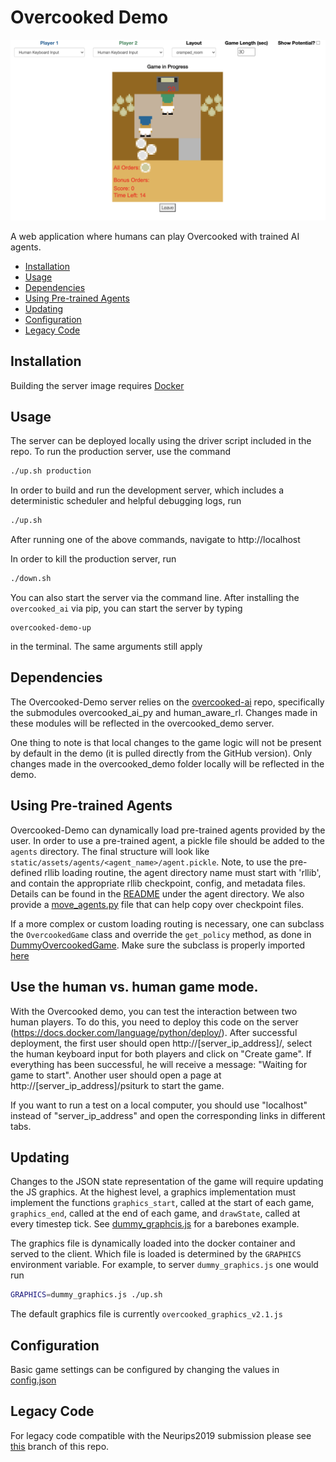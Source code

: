 # Overcooked Demo
<p align="center">
<img src="./server/static/images/browser_view.png" >
</p>

A web application where humans can play Overcooked with trained AI agents.

* [Installation](#installation)
* [Usage](#usage)
* [Dependencies](#dependencies)
* [Using Pre-trained Agents](#using-pre-trained-agents)
* [Updating](#updating)
* [Configuration](#configuration)
* [Legacy Code](#legacy-code)

## Installation

Building the server image requires [Docker](https://docs.docker.com/get-docker/)

## Usage

The server can be deployed locally using the driver script included in the repo. To run the production server, use the command
```bash
./up.sh production
```

In order to build and run the development server, which includes a deterministic scheduler and helpful debugging logs, run
```bash
./up.sh
```

After running one of the above commands, navigate to http://localhost

In order to kill the production server, run
```bash
./down.sh
```

You can also start the server via the command line. After installing the `overcooked_ai` via pip, you can start the server by typing

```
overcooked-demo-up
```

in the terminal. The same arguments still apply

## Dependencies

The Overcooked-Demo server relies on the [overcooked-ai](https://github.com/HumanCompatibleAI/overcooked_ai) repo, specifically the submodules overcooked_ai_py and human_aware_rl. Changes made in these modules will be reflected in the overcooked_demo server.

One thing to note is that local changes to the game logic will not be present by default in the demo (it is pulled directly from the GitHub version). Only changes made in the overcooked_demo folder locally will be reflected in the demo.

## Using Pre-trained Agents

Overcooked-Demo can dynamically load pre-trained agents provided by the user. In order to use a pre-trained agent, a pickle file should be added to the `agents` directory. The final structure will look like `static/assets/agents/<agent_name>/agent.pickle`. Note, to use the pre-defined rllib loading routine, the agent directory name must start with 'rllib', and contain the appropriate rllib checkpoint, config, and metadata files. Details can be found in the [README](server/static/assets/agents/README.md) under the agent directory. We also provide a [move_agents.py](server/move_agents.py) file that can help copy over checkpoint files.

If a more complex or custom loading routing is necessary, one can subclass the `OvercookedGame` class and override the `get_policy` method, as done in [DummyOvercookedGame](server/game.py#L420). Make sure the subclass is properly imported [here](server/app.py#L5)

## Use the human vs. human game mode.

With the Overcooked demo, you can test the interaction between two human players. To do this, you need to deploy this code on the server (https://docs.docker.com/language/python/deploy/). 
After successful deployment, the first user should open http://[server_ip_address]/, select the human keyboard input for both players and click on "Create game". If everything has been successful, he will receive a message: "Waiting for game to start".
Another user should open a page at http://[server_ip_address]/psiturk to start the game.  

If you want to run a test on a local computer, you should use "localhost" instead of "server_ip_address" and open the corresponding links in different tabs.

## Updating
Changes to the JSON state representation of the game will require updating the JS graphics. At the highest level, a graphics implementation must implement the functions `graphics_start`, called at the start of each game, `graphics_end`, called at the end of each game, and `drawState`, called at every timestep tick. See [dummy_graphcis.js](server/graphics/dummy_graphics.js) for a barebones example.

The graphics file is dynamically loaded into the docker container and served to the client. Which file is loaded is determined by the `GRAPHICS` environment variable. For example, to server `dummy_graphics.js` one would run
```bash
GRAPHICS=dummy_graphics.js ./up.sh
```
The default graphics file is currently `overcooked_graphics_v2.1.js`


## Configuration

Basic game settings can be configured by changing the values in [config.json](server/config.json)

## Legacy Code

For legacy code compatible with the Neurips2019 submission please see [this](https://github.com/HumanCompatibleAI/overcooked-demo/tree/legacy) branch of this repo. 
